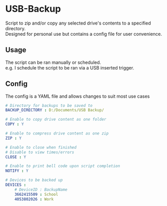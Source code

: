 # USB-Backup
Script to zip and/or copy any selected drive's contents to a specified directory.  
Designed for personal use but contains a config file for user convenience.

## Usage
The script can be ran manually or scheduled.  
e.g. I schedule the script to be ran via a USB inserted trigger.

## Config
The config is a YAML file and allows changes to suit most use cases
```YAML
# Directory for backups to be saved to
BACKUP_DIRECTORY : D:/Documents/USB Backup/

# Enable to copy drive content as one folder
COPY : Y

# Enable to compress drive content as one zip
ZIP : Y

# Enable to close when finished
# Disable to view times/errors
CLOSE : Y

# Enable to print bell code upon script completion
NOTIFY : Y

# Devices to be backed up
DEVICES :
    # DeviceID : BackupName
    3662415509 : School
    4053802026 : Work

```
